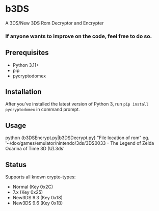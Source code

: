 # b3DS
A 3DS/New 3DS Rom Decryptor and Encrypter

### If anyone wants to improve on the code, feel free to do so.

## Prerequisites
* Python 3.11+
* pip
* pycryptodomex

## Installation
After you've installed the latest version of Python 3, run `pip install pycryptodomex` in command prompt.

## Usage
python {b3DSEncrypt.py|b3DSDecrypt.py} "File location of rom" eg. '~/dox/games/emulator/nintendo/3ds/3DS0033 - The Legend of Zelda Ocarina of Time 3D (U).3ds'

## Status
Supports all known crypto-types: 

* Normal (Key 0x2C)
* 7.x (Key 0x25)
* New3DS 9.3 (Key 0x18)
* New3DS 9.6 (Key 0x1B)
